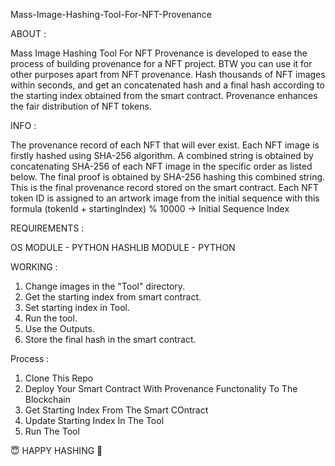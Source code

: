 Mass-Image-Hashing-Tool-For-NFT-Provenance

ABOUT :

Mass Image Hashing Tool For NFT Provenance is developed to ease the process of building provenance for a NFT project. BTW you can use it for other purposes apart from NFT provenance. Hash thousands of NFT images within seconds, and get an concatenated hash and a final hash according to the starting index obtained from the smart contract. Provenance enhances the fair distribution of NFT tokens. 

INFO :

The provenance record of each NFT that will ever exist. Each NFT image is firstly hashed using SHA-256 algorithm. A combined string is obtained by concatenating SHA-256 of each NFT image in the specific order as listed below. The final proof is obtained by SHA-256 hashing this combined string. This is the final provenance record stored on the smart contract.
Each NFT token ID is assigned to an artwork image from the initial sequence with this formula
(tokenId + startingIndex) % 10000 → Initial Sequence Index

REQUIREMENTS :

OS MODULE - PYTHON
HASHLIB MODULE - PYTHON

WORKING :
1. Change images in the "Tool" directory.
2. Get the starting index from smart contract. 
3. Set starting index in Tool.
4. Run the tool.
5. Use the Outputs.
6. Store the final hash in the smart contract.

Process :
1. Clone This Repo
2. Deploy Your Smart Contract With Provenance Functonality To The Blockchain
3. Get Starting Index From The Smart COntract
4. Update Starting Index In The Tool
5. Run The Tool



😇 HAPPY HASHING 🤞


